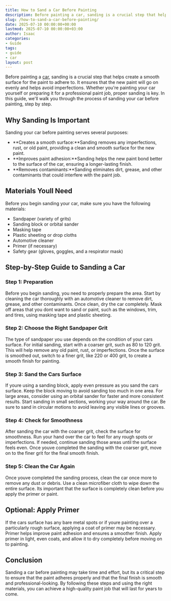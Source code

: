 ```yaml
---
title: How to Sand a Car Before Painting
description: Before painting a car, sanding is a crucial step that helps create a smooth surface for the paint to adhere to. It ensures that the new paint will go on...
slug: /how-to-sand-a-car-before-painting/
date: 2025-07-10 00:00:00+00:00
lastmod: 2025-07-10 00:00:00+03:00
author: Isaac
categories:
- Guide
tags:
- guide
- car
layout: post
---
```

Before painting a [car](https://pestpolicy.com/best-car-wash-soap/), sanding is a crucial step that helps create a smooth surface for the paint to adhere to. It ensures that the new paint will go on evenly and helps avoid imperfections. Whether you're painting your car yourself or preparing it for a professional paint job, proper sanding is key. In this guide, we'll walk you through the process of sanding your car before painting, step by step.
## Why Sanding Is Important
Sanding your car before painting serves several purposes:
- **Creates a smooth surface:**Sanding removes any imperfections, rust, or old paint, providing a clean and smooth surface for the new paint.
- **Improves paint adhesion:**Sanding helps the new paint bond better to the surface of the car, ensuring a longer-lasting finish.
- **Removes contaminants:**Sanding eliminates dirt, grease, and other contaminants that could interfere with the paint job.
## Materials Youll Need
Before you begin sanding your car, make sure you have the following materials:
- Sandpaper (variety of grits)
- Sanding block or orbital sander
- Masking tape
- Plastic sheeting or drop cloths
- Automotive cleaner
- Primer (if necessary)
- Safety gear (gloves, goggles, and a respirator mask)
## Step-by-Step Guide to Sanding a Car
### Step 1: Preparation
Before you begin sanding, you need to properly prepare the area. Start by cleaning the car thoroughly with an automotive cleaner to remove dirt, grease, and other contaminants. Once clean, dry the car completely. Mask off areas that you dont want to sand or paint, such as the windows, trim, and tires, using masking tape and plastic sheeting.
### Step 2: Choose the Right Sandpaper Grit
The type of sandpaper you use depends on the condition of your cars surface. For initial sanding, start with a coarser grit, such as 80 to 120 grit. This will help remove any old paint, rust, or imperfections. Once the surface is smoothed out, switch to a finer grit, like 220 or 400 grit, to create a smooth finish for painting.
### Step 3: Sand the Cars Surface
If youre using a sanding block, apply even pressure as you sand the cars surface. Keep the block moving to avoid sanding too much in one area. For large areas, consider using an orbital sander for faster and more consistent results. Start sanding in small sections, working your way around the car. Be sure to sand in circular motions to avoid leaving any visible lines or grooves.
### Step 4: Check for Smoothness
After sanding the car with the coarser grit, check the surface for smoothness. Run your hand over the car to feel for any rough spots or imperfections. If needed, continue sanding those areas until the surface feels even. Once youve completed the sanding with the coarser grit, move on to the finer grit for the final smooth finish.
### Step 5: Clean the Car Again
Once youve completed the sanding process, clean the car once more to remove any dust or debris. Use a clean microfiber cloth to wipe down the entire surface. Its important that the surface is completely clean before you apply the primer or paint.
## Optional: Apply Primer
If the cars surface has any bare metal spots or if youre painting over a particularly rough surface, applying a coat of primer may be necessary. Primer helps improve paint adhesion and ensures a smoother finish. Apply primer in light, even coats, and allow it to dry completely before moving on to painting.
## Conclusion
Sanding a car before painting may take time and effort, but its a critical step to ensure that the paint adheres properly and that the final finish is smooth and professional-looking. By following these steps and using the right materials, you can achieve a high-quality paint job that will last for years to come.